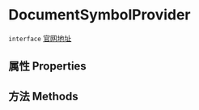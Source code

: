 # DocumentSymbolProvider
`interface` [官网地址](https://microsoft.github.io/monaco-editor/docs.html#interfaces/languages.DocumentSymbolProvider.html)
## 属性 Properties
## 方法 Methods

